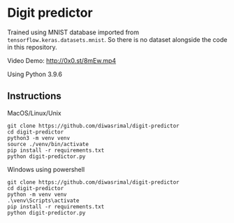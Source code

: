# Digit predictor

Trained using MNIST database imported from `tensorflow.keras.datasets.mnist`. So there is no dataset alongside the code in this repository.

Video Demo: http://0x0.st/8mEw.mp4

Using Python 3.9.6

## Instructions

MacOS/Linux/Unix
```console
git clone https://github.com/diwasrimal/digit-predictor
cd digit-predictor
python3 -m venv venv
source ./venv/bin/activate
pip install -r requirements.txt
python digit-predictor.py
```

Windows using powershell
```console
git clone https://github.com/diwasrimal/digit-predictor
cd digit-predictor
python -m venv venv
.\venv\Scripts\activate
pip install -r requirements.txt
python digit-predictor.py
```
